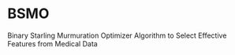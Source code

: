 # BSMO
Binary Starling Murmuration Optimizer Algorithm to Select Effective Features from Medical Data
